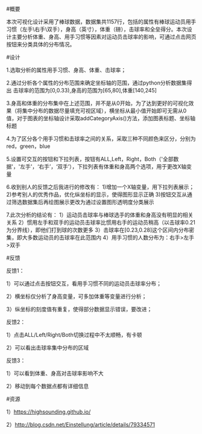 #概要

本次可视化设计采用了棒球数据，数据集共1157行，包括的属性有棒球运动员用手习惯（左手\右手\双手），身高（英寸），体重（磅），击球率和全垒得分。本次设计主要分析体重、身高、用手习惯等因素对运动员击球率的影响，可通过点击网页按钮来分类具体的分布情况。




#设计

1.选取分析的属性用手习惯、身高、体重、击球率；

2.通过分析各个属性的分布范围来确定坐标轴的范围，通过python分析数据集得出
击球率的范围为[0,0.33),身高的范围为[65,80],体重[140,245]

3.身高和体重的分布集中在上述范围，并不是从0开始，为了达到更好的可视化效果（将集中分布的数据尽量填充可视区域），横坐标从最小值开始即可无需从0值，对于图表的坐标轴设计采取addCategoryAxis()方法，添加图表标题、坐标轴标题

4.为了区分各个用手习惯和击球率之间的关系，采取三种不同颜色来区分，分别为red，green，blue

5.设置可交互的按钮和下拉列表，按钮有ALL,Left，Right，Both（'全部数据'，'左手'，‘右手’，‘双手’），下拉列表有体重和身高两个选项，用于更改X轴变量

6.收到别人的反馈之后我进行的修改有：
1)增加一个X轴变量，用下拉列表展示；
2)参考别人的优秀作品，优化纵坐标的显示，使得图形显示正确
3)按钮交互从通过筛选数据集后再绘图展示更改为通过设置图形透明度分类展示

7.此次分析的结论有：
1）运动员击球率与棒球选手的体重和身高没有明显的相关关系
2）惯用左手和双手的运动员击球率比惯用右手的运动员稍高（以击球率0.21为分界线），即他们打到球的次数更多
3）击球率在[0.23,0.28]这个区间内分布密集，即大多数运动员的击球率在此范围内
4）用手习惯的人数分布为：右手>左手>双手




#反馈

反馈1：

1）可以通过点击按钮交互，看用手习惯不同的运动员击球率分布；

2）横坐标仅分析了身高变量，可多加体重等变量进行分析；

3）纵坐标的刻度值有重复，使得部分数据显示错误，要改进；

反馈2：

1）点击ALL/Left/Right/Both切换过程中不太顺畅，有卡顿

2）可以看出击球率集中分布的区域

反馈3：

1）可以看到体重、身高对击球率影响不大

2）移动到每个数据点都有详细信息




#资源

1）https://highsounding.github.io/

2）http://blog.csdn.net/Einstellung/article/details/79334571
